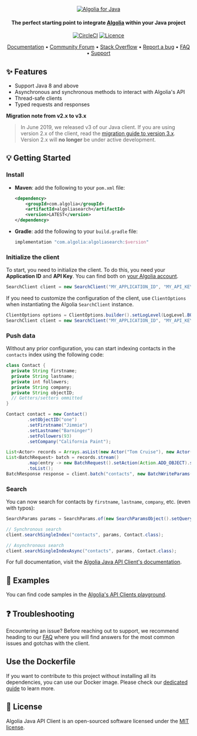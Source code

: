 <p align="center">
  <a href="https://www.algolia.com">
    <img alt="Algolia for Java" src="https://user-images.githubusercontent.com/22633119/59595532-4c6bd280-90f6-11e9-9d83-9afda3c85e96.png" >
  </a>

<h4 align="center">The perfect starting point to integrate <a href="https://algolia.com" target="_blank">Algolia</a> within your Java project</h4>

  <p align="center">
    <a href="https://search.maven.org/artifact/com.algolia/algoliasearch/"><img src="https://img.shields.io/maven-central/v/com.algolia/algoliasearch.svg" alt="CircleCI"></img></a>
    <a href="https://opensource.org/licenses/MIT"><img src="https://img.shields.io/badge/License-MIT-yellow.svg" alt="Licence"></img></a>
  </p>
</p>

<p align="center">
  <a href="https://www.algolia.com/doc/api-client/getting-started/install/java/" target="_blank">Documentation</a>  •
  <a href="https://discourse.algolia.com" target="_blank">Community Forum</a>  •
  <a href="http://stackoverflow.com/questions/tagged/algolia" target="_blank">Stack Overflow</a>  •
  <a href="https://github.com/algolia/algoliasearch-client-java/issues" target="_blank">Report a bug</a>  •
  <a href="https://www.algolia.com/doc/api-client/troubleshooting/faq/java/" target="_blank">FAQ</a>  •
  <a href="https://www.algolia.com/support" target="_blank">Support</a>
</p>

## ✨ Features

* Support Java 8 and above
* Asynchronous and synchronous methods to interact with Algolia's API
* Thread-safe clients
* Typed requests and responses

**Migration note from v2.x to v3.x**
>
> In June 2019, we released v3 of our Java client. If you are using version 2.x of the client, read the [migration guide to version 3.x](https://www.algolia.com/doc/api-client/getting-started/upgrade-guides/java/).
Version 2.x will **no longer** be under active development.

## 💡 Getting Started

### Install

* **Maven**: add the following to your `pom.xml` file:

    ```xml
    <dependency>
        <groupId>com.algolia</groupId>
        <artifactId>algoliasearch</artifactId>
        <version>LATEST</version>
    </dependency>
    ```
* **Gradle**: add the following to your `build.gradle` file:
  ```groovy
  implementation "com.algolia:algoliasearch:$version"
  ```

### Initialize the client

To start, you need to initialize the client. To do this, you need your **Application ID** and **API Key**.
You can find both on [your Algolia account](https://www.algolia.com/api-keys).

```java
SearchClient client = new SearchClient("MY_APPLICATION_ID", "MY_API_KEY");
```

If you need to customize the configuration of the client, use
`ClientOptions` when instantiating the Algolia `SearchClient` instance.

```java
ClientOptions options = ClientOptions.builder().setLogLevel(LogLevel.BODY).build();
SearchClient client = new SearchClient("MY_APPLICATION_ID", "MY_API_KEY", options);
```

### Push data

Without any prior configuration, you can start indexing contacts in the `contacts` index using the following code:

```java
class Contact {
  private String firstname;
  private String lastname;
  private int followers;
  private String company;
  private String objectID;
  // Getters/setters ommitted
}

Contact contact = new Contact()
        .setObjectID("one")
        .setFirstname("Jimmie")
        .setLastname("Barninger")
        .setFollowers(93)
        .setCompany("California Paint");

List<Actor> records = Arrays.asList(new Actor("Tom Cruise"), new Actor("Scarlett Johansson"));
List<BatchRequest> batch = records.stream()
        .map(entry -> new BatchRequest().setAction(Action.ADD_OBJECT).setBody(entry))
        .toList();
BatchResponse response = client.batch("contacts", new BatchWriteParams().setRequests(batch));
```

### Search

You can now search for contacts by `firstname`, `lastname`, `company`, etc. (even with typos):

```java
SearchParams params = SearchParams.of(new SearchParamsObject().setQuery("jimmie"));

// Synchronous search
client.searchSingleIndex("contacts", params, Contact.class);

// Asynchronous search
client.searchSingleIndexAsync("contacts", params, Contact.class);
```

For full documentation, visit the [Algolia Java API Client's documentation](https://www.algolia.com/doc/api-client/getting-started/install/java/).

## 📝 Examples

You can find code samples in the [Algolia's API Clients playground](https://github.com/algolia/api-clients-playground/tree/master/java/src/main/java).

## ❓ Troubleshooting

Encountering an issue? Before reaching out to support, we recommend heading to our [FAQ](https://www.algolia.com/doc/api-client/troubleshooting/faq/java/) where you will find answers for the most common issues and gotchas with the client.

## Use the Dockerfile

If you want to contribute to this project without installing all its dependencies, you can use our Docker image. Please check our [dedicated guide](DOCKER_README.MD) to learn more.

## 📄 License
Algolia Java API Client is an open-sourced software licensed under the [MIT license](LICENSE).

